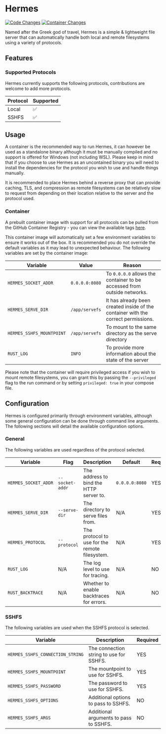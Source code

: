 # Hermes
[![Code Changes](https://github.com/Blooym/Hermes/actions/workflows/code_changes.yml/badge.svg)](https://github.com/Blooym/Hermes/actions/workflows/code_changes.yml)
[![Container Changes](https://github.com/Blooym/Hermes/actions/workflows/container_changes.yml/badge.svg)](https://github.com/Blooym/Hermes/actions/workflows/container_changes.yml)

Named after the Greek god of travel, Hermes is a simple & lightweight file server that can automatically handle both local and remote filesystems using a variety of protocols.

## Features

### Supported Protocols

Hermes currently supports the following protocols, contributions are welcome to add more protocols.

| Protocol | Supported |
| --- | --- |
| Local | ✅ |
| SSHFS | ✅ |

## Usage

A container is the recommended way to run Hermes, it can however be used as a standalone binary although it must be manually compiled and no support is offered for Windows (not including WSL). Please keep in mind that if you choose to use Hermes as an uncontained binary you will need to install the dependencies for the protocol you wish to use and handle things manually.

It is recommended to place Hermes behind a reverse proxy that can provide caching, TLS, and compression as remote filesystems can be relatively slow to request from depending on their location relative to the server and the protocol used.

### Container

A prebuilt container image with support for all protocols can be pulled from the GitHub Container Registry - you can view the available tags [here](https://github.com/Blooym/hermes/pkgs/container/hermes/versions?filters%5Bversion_type%5D=tagged).

This container image will automatically set a few environment variables to ensure it works out of the box. It is recommended you do not override the default variables as it may lead to unexpected behaviour. The following variables are set by the container image:

| Variable | Value | Reason |
| --- | --- | --- |
| `HERMES_SOCKET_ADDR` | `0.0.0.0:8080` | To `0.0.0.0` allows the container to be accessed from outside networks. |
| `HERMES_SERVE_DIR` | `/app/servefs` | It has already been created inside of the container with the correct permissions. |
| `HERMES_SSHFS_MOUNTPOINT` | `/app/servefs` | To mount to the same directory as the serve directory |
| `RUST_LOG` | `INFO` | To provide more information about the state of the server |

Please note that the container will require privileged access if you wish to mount remote filesystems, you can grant this by passing the `--privileged` flag to the run command or by setting `privileged: true` in your compose file.

## Configuration

Hermes is configured primarily through environment variables, although some general configuration can be done through command line arguments. The following sections will detail the available configuration options.

### General

The following variables are used regardless of the protocol selected.

| Variable | Flag | Description  | Default | Required |
| --- | --- | --- | --- | --- |
| `HERMES_SOCKET_ADDR` | `--socket-addr` | The address to bind the HTTP server to. | `0.0.0.0:8080` | YES |
| `HERMES_SERVE_DIR` | `--serve-dir` | The directory to serve files from. | N/A | YES |
| `HERMES_PROTOCOL` | `--protocol` | The protocol to use for the remote filesystem. | N/A | YES |
| `RUST_LOG` | N/A | The log level to use for tracing. | N/A | NO |
| `RUST_BACKTRACE` | N/A | Whether to enable backtraces for errors. | N/A | NO |

### SSHFS

The following variables are used when the SSHFS protocol is selected.

| Variable | Description | Required |
| --- | --- | --- |
| `HERMES_SSHFS_CONNECTION_STRING` | The connection string to use for SSHFS. | YES |
| `HERMES_SSHFS_MOUNTPOINT` | The mountpoint to use for SSHFS. | YES |
| `HERMES_SSHFS_PASSWORD` | The password to use for SSHFS. | YES |
| `HERMES_SSHFS_OPTIONS` | Additional options to pass to SSHFS. | NO |
| `HERMES_SSHFS_ARGS` | Additional arguments to pass to SSHFS. | NO |
